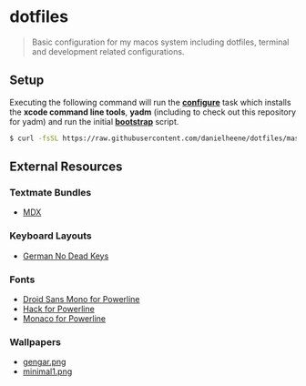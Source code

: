 # dotfiles 

> Basic configuration for my macos system including dotfiles, terminal and development related configurations.

## Setup
Executing the following command will run the __[configure](https://github.com/danielheene/dotfiles/blob/master/.dotfiles/configure)__ task which installs the __xcode command line tools__, __yadm__ (including to check out this repository for yadm) and run the initial __[bootstrap](https://github.com/danielheene/dotfiles/blob/master/.dotfiles/bootstrap)__ script. 

```bash
$ curl -fsSL https://raw.githubusercontent.com/danielheene/dotfiles/master/.dotfiles/configure | bash
```

## External Resources

### Textmate Bundles
- [MDX](https://github.com/silvenon/vscode-mdx)

### Keyboard Layouts
- [German No Dead Keys](https://github.com/sebroeder/osx-keyboard-layout-german-no-deadkeys)

### Fonts
- [Droid Sans Mono for Powerline](https://github.com/powerline/fonts)
- [Hack for Powerline](https://github.com/source-foundry/Hack)
- [Monaco for Powerline](https://gist.github.com/epegzz/1634235/fe5100a91157c5d0f0c8b7b6dedd126c6396ae19)

### Wallpapers
- [gengar.png](https://github.com/klaussinani/hyper-pokemon)
- [minimal1.png](http://pavbca.com/walls/minimalist-wallpapers)
